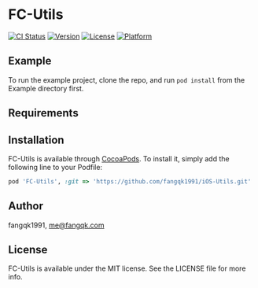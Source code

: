 # FC-Utils

[![CI Status](https://img.shields.io/travis/fangqk1991/FC-Utils.svg?style=flat)](https://travis-ci.org/fangqk1991/FC-Utils)
[![Version](https://img.shields.io/cocoapods/v/FC-Utils.svg?style=flat)](https://cocoapods.org/pods/FC-Utils)
[![License](https://img.shields.io/cocoapods/l/FC-Utils.svg?style=flat)](https://cocoapods.org/pods/FC-Utils)
[![Platform](https://img.shields.io/cocoapods/p/FC-Utils.svg?style=flat)](https://cocoapods.org/pods/FC-Utils)

## Example

To run the example project, clone the repo, and run `pod install` from the Example directory first.

## Requirements

## Installation

FC-Utils is available through [CocoaPods](https://cocoapods.org). To install
it, simply add the following line to your Podfile:

```ruby
pod 'FC-Utils', :git => 'https://github.com/fangqk1991/iOS-Utils.git'
```

## Author

fangqk1991, me@fangqk.com

## License

FC-Utils is available under the MIT license. See the LICENSE file for more info.
